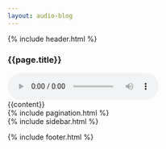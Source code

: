 ```yaml
---
layout: audio-blog
---
```

{% include header.html %}
<div class="container">
<section class="half-width">
		<article>
			<div class="audio-blog-player">
				<div class="playbox-container">
					<h1>
						 {{page.title}}
					</h1>
					<audio id="player" controls>
				  		<source src="{{page.audio}}" type="audio/mp3" />
				  		Your browser does not support the audio element.
					</audio>
				</div>
			</div>
			{{content}}
			<br>
			{% include pagination.html %}
		</article>
		<!-- {% include sidebar.html %} -->
{% include sidebar.html %}
	</section>

</div>

{% include footer.html %}